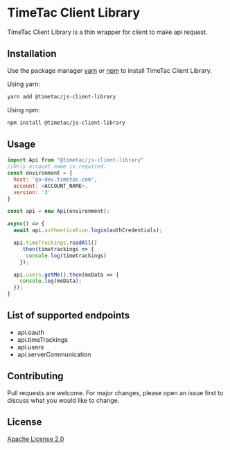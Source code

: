 # TimeTac Client Library

TimeTac Client Library is a thin wrapper for client to make api request.

## Installation

Use the package manager [yarn](https://classic.yarnpkg.com/en/docs/cli/link/) or [npm](https://www.npmjs.com/) to install TimeTac Client Library.

Using yarn:

```bash
yarn add @timetac/js-client-library
```

Using npm:

```bash
npm install @timetac/js-client-library
```

## Usage

```javascript
import Api from "@timetac/js-client-library"
//Only account name is required.
const environment = {
  host: 'go-dev.timetac.com',
  account: <ACCOUNT_NAME>,
  version: '3'
}

const api = new Api(environment);

async() => {
  await api.authentication.login(authCredentials);

  api.timeTrackings.readAll()
    .then(timetrackings => {
      console.log(timetrackings)
    });

  api.users.getMe().then(meData => {
    console.log(meData);
  });
}
```

## List of supported endpoints

- api.oauth
- api.timeTrackings
- api.users
- api.serverCommunication

## Contributing

Pull requests are welcome. For major changes, please open an issue first to discuss what you would like to change.

## License

[Apache License 2.0](https://choosealicense.com/licenses/apache-2.0/)
